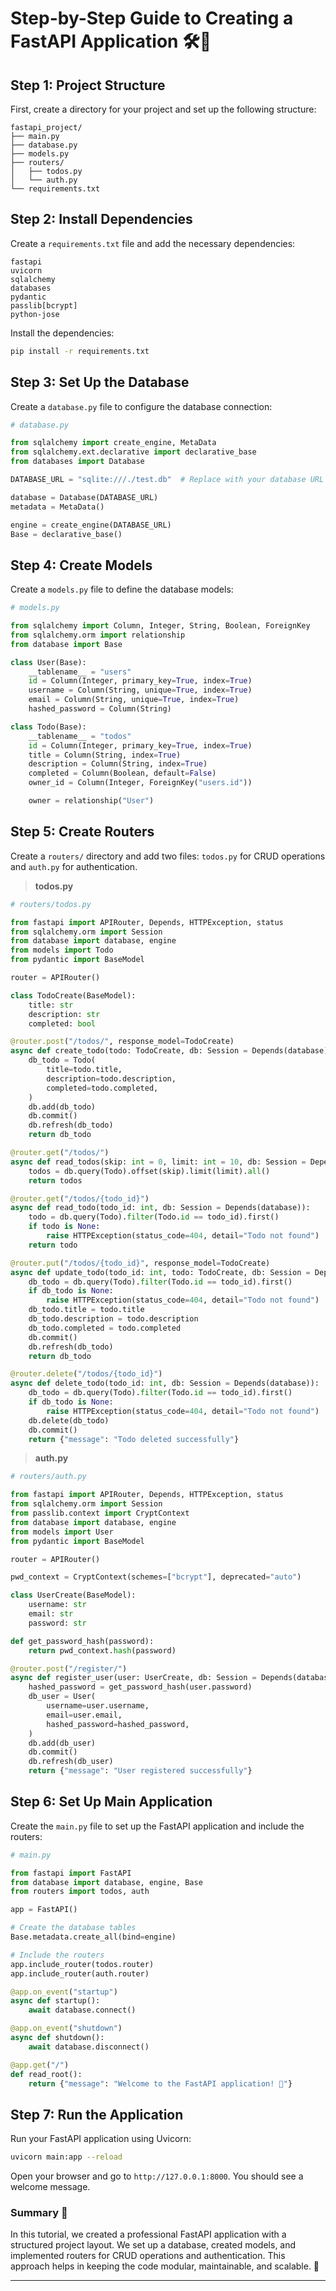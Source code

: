 # Step-by-Step Guide to Creating a FastAPI Application 🛠️🚀

## Step 1: Project Structure

First, create a directory for your project and set up the following structure:

```text
fastapi_project/
├── main.py
├── database.py
├── models.py
├── routers/
│   ├── todos.py
│   └── auth.py
└── requirements.txt
```

## Step 2: Install Dependencies

Create a `requirements.txt` file and add the necessary dependencies:

```text
fastapi
uvicorn
sqlalchemy
databases
pydantic
passlib[bcrypt]
python-jose
```

Install the dependencies:

```bash
pip install -r requirements.txt
```

## Step 3: Set Up the Database

Create a `database.py` file to configure the database connection:

```python
# database.py

from sqlalchemy import create_engine, MetaData
from sqlalchemy.ext.declarative import declarative_base
from databases import Database

DATABASE_URL = "sqlite:///./test.db"  # Replace with your database URL

database = Database(DATABASE_URL)
metadata = MetaData()

engine = create_engine(DATABASE_URL)
Base = declarative_base()
```

## Step 4: Create Models

Create a `models.py` file to define the database models:

```python
# models.py

from sqlalchemy import Column, Integer, String, Boolean, ForeignKey
from sqlalchemy.orm import relationship
from database import Base

class User(Base):
    __tablename__ = "users"
    id = Column(Integer, primary_key=True, index=True)
    username = Column(String, unique=True, index=True)
    email = Column(String, unique=True, index=True)
    hashed_password = Column(String)

class Todo(Base):
    __tablename__ = "todos"
    id = Column(Integer, primary_key=True, index=True)
    title = Column(String, index=True)
    description = Column(String, index=True)
    completed = Column(Boolean, default=False)
    owner_id = Column(Integer, ForeignKey("users.id"))

    owner = relationship("User")
```

## Step 5: Create Routers

Create a `routers/` directory and add two files: `todos.py` for CRUD operations and `auth.py` for authentication.

> **todos.py**

```python
# routers/todos.py

from fastapi import APIRouter, Depends, HTTPException, status
from sqlalchemy.orm import Session
from database import database, engine
from models import Todo
from pydantic import BaseModel

router = APIRouter()

class TodoCreate(BaseModel):
    title: str
    description: str
    completed: bool

@router.post("/todos/", response_model=TodoCreate)
async def create_todo(todo: TodoCreate, db: Session = Depends(database)):
    db_todo = Todo(
        title=todo.title,
        description=todo.description,
        completed=todo.completed,
    )
    db.add(db_todo)
    db.commit()
    db.refresh(db_todo)
    return db_todo

@router.get("/todos/")
async def read_todos(skip: int = 0, limit: int = 10, db: Session = Depends(database)):
    todos = db.query(Todo).offset(skip).limit(limit).all()
    return todos

@router.get("/todos/{todo_id}")
async def read_todo(todo_id: int, db: Session = Depends(database)):
    todo = db.query(Todo).filter(Todo.id == todo_id).first()
    if todo is None:
        raise HTTPException(status_code=404, detail="Todo not found")
    return todo

@router.put("/todos/{todo_id}", response_model=TodoCreate)
async def update_todo(todo_id: int, todo: TodoCreate, db: Session = Depends(database)):
    db_todo = db.query(Todo).filter(Todo.id == todo_id).first()
    if db_todo is None:
        raise HTTPException(status_code=404, detail="Todo not found")
    db_todo.title = todo.title
    db_todo.description = todo.description
    db_todo.completed = todo.completed
    db.commit()
    db.refresh(db_todo)
    return db_todo

@router.delete("/todos/{todo_id}")
async def delete_todo(todo_id: int, db: Session = Depends(database)):
    db_todo = db.query(Todo).filter(Todo.id == todo_id).first()
    if db_todo is None:
        raise HTTPException(status_code=404, detail="Todo not found")
    db.delete(db_todo)
    db.commit()
    return {"message": "Todo deleted successfully"}
```

> **auth.py**

```python
# routers/auth.py

from fastapi import APIRouter, Depends, HTTPException, status
from sqlalchemy.orm import Session
from passlib.context import CryptContext
from database import database, engine
from models import User
from pydantic import BaseModel

router = APIRouter()

pwd_context = CryptContext(schemes=["bcrypt"], deprecated="auto")

class UserCreate(BaseModel):
    username: str
    email: str
    password: str

def get_password_hash(password):
    return pwd_context.hash(password)

@router.post("/register/")
async def register_user(user: UserCreate, db: Session = Depends(database)):
    hashed_password = get_password_hash(user.password)
    db_user = User(
        username=user.username,
        email=user.email,
        hashed_password=hashed_password,
    )
    db.add(db_user)
    db.commit()
    db.refresh(db_user)
    return {"message": "User registered successfully"}
```

## Step 6: Set Up Main Application

Create the `main.py` file to set up the FastAPI application and include the routers:

```python
# main.py

from fastapi import FastAPI
from database import database, engine, Base
from routers import todos, auth

app = FastAPI()

# Create the database tables
Base.metadata.create_all(bind=engine)

# Include the routers
app.include_router(todos.router)
app.include_router(auth.router)

@app.on_event("startup")
async def startup():
    await database.connect()

@app.on_event("shutdown")
async def shutdown():
    await database.disconnect()

@app.get("/")
def read_root():
    return {"message": "Welcome to the FastAPI application! 🎉"}
```

## Step 7: Run the Application

Run your FastAPI application using Uvicorn:

```bash
uvicorn main:app --reload
```

Open your browser and go to `http://127.0.0.1:8000`. You should see a welcome message.

### Summary 📝

In this tutorial, we created a professional FastAPI application with a structured project layout. We set up a database, created models, and implemented routers for CRUD operations and authentication. This approach helps in keeping the code modular, maintainable, and scalable. 🚀

---
